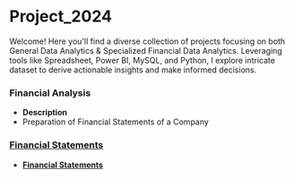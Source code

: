 # Project_2024
Welcome! Here you'll find a diverse collection of projects focusing on both General Data Analytics &amp; Specialized Financial Data Analytics. Leveraging tools like Spreadsheet, Power BI, MySQL, and Python, I explore intricate dataset to derive actionable insights and make informed decisions. 

### Financial Analysis
- **Description**
- Preparation of Financial Statements of a Company
### [Financial Statements](https://github.com/iamrgyan/Project_2024/blob/main/Candle%20Hut_Financial_Statement.xlsx)
- **[Financial Statements](https://github.com/iamrgyan/Project_2024/blob/main/Candle%20Hut_Financial_Statement.xlsx)**
